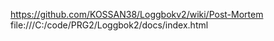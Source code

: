 https://github.com/KOSSAN38/Loggbokv2/wiki/Post-Mortem
file:///C:/code/PRG2/Loggbok2/docs/index.html